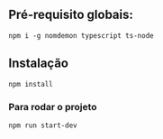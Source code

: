 ## Pré-requisito globais:
`npm i -g nomdemon typescript ts-node ` 

## Instalação
`npm install`

### Para rodar o projeto 
`npm run start-dev`
